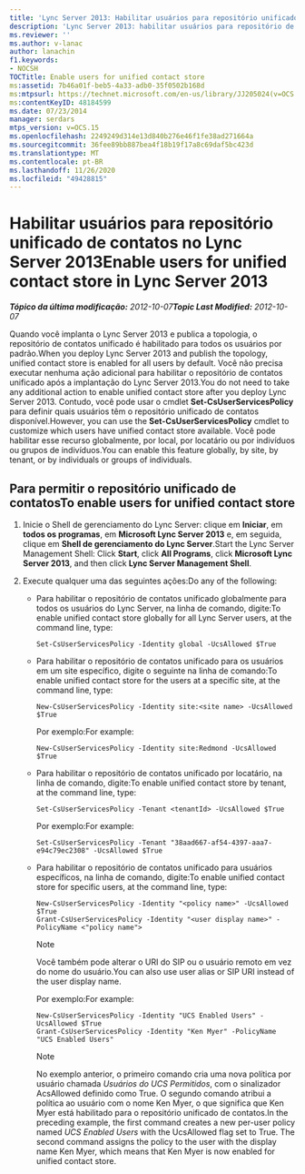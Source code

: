 ```yaml
---
title: 'Lync Server 2013: Habilitar usuários para repositório unificado de contatos'
description: 'Lync Server 2013: habilitar usuários para repositório de contatos unificado.'
ms.reviewer: ''
ms.author: v-lanac
author: lanachin
f1.keywords:
- NOCSH
TOCTitle: Enable users for unified contact store
ms:assetid: 7b46a01f-beb5-4a33-adb0-35f0502b168d
ms:mtpsurl: https://technet.microsoft.com/en-us/library/JJ205024(v=OCS.15)
ms:contentKeyID: 48184599
ms.date: 07/23/2014
manager: serdars
mtps_version: v=OCS.15
ms.openlocfilehash: 2249249d314e13d840b276e46f1fe38ad271664a
ms.sourcegitcommit: 36fee89bb887bea4f18b19f17a8c69daf5bc423d
ms.translationtype: MT
ms.contentlocale: pt-BR
ms.lasthandoff: 11/26/2020
ms.locfileid: "49428815"
---
```

# <a name="enable-users-for-unified-contact-store-in-lync-server-2013"></a><span data-ttu-id="cf0d3-103">Habilitar usuários para repositório unificado de contatos no Lync Server 2013</span><span class="sxs-lookup"><span data-stu-id="cf0d3-103">Enable users for unified contact store in Lync Server 2013</span></span>

<div data-xmlns="http://www.w3.org/1999/xhtml">

<div class="topic" data-xmlns="http://www.w3.org/1999/xhtml" data-msxsl="urn:schemas-microsoft-com:xslt" data-cs="https://msdn.microsoft.com/">

<div data-asp="https://msdn2.microsoft.com/asp">



</div>

<div id="mainSection">

<div id="mainBody"><span data-ttu-id="cf0d3-104">

<span> </span></span><span class="sxs-lookup"><span data-stu-id="cf0d3-104">

<span> </span></span></span>

<span data-ttu-id="cf0d3-105">_**Tópico da última modificação:** 2012-10-07_</span><span class="sxs-lookup"><span data-stu-id="cf0d3-105">_**Topic Last Modified:** 2012-10-07_</span></span>

<span data-ttu-id="cf0d3-106">Quando você implanta o Lync Server 2013 e publica a topologia, o repositório de contatos unificado é habilitado para todos os usuários por padrão.</span><span class="sxs-lookup"><span data-stu-id="cf0d3-106">When you deploy Lync Server 2013 and publish the topology, unified contact store is enabled for all users by default.</span></span> <span data-ttu-id="cf0d3-107">Você não precisa executar nenhuma ação adicional para habilitar o repositório de contatos unificado após a implantação do Lync Server 2013.</span><span class="sxs-lookup"><span data-stu-id="cf0d3-107">You do not need to take any additional action to enable unified contact store after you deploy Lync Server 2013.</span></span> <span data-ttu-id="cf0d3-108">Contudo, você pode usar o cmdlet **Set-CsUserServicesPolicy** para definir quais usuários têm o repositório unificado de contatos disponível.</span><span class="sxs-lookup"><span data-stu-id="cf0d3-108">However, you can use the **Set-CsUserServicesPolicy** cmdlet to customize which users have unified contact store available.</span></span> <span data-ttu-id="cf0d3-109">Você pode habilitar esse recurso globalmente, por local, por locatário ou por indivíduos ou grupos de indivíduos.</span><span class="sxs-lookup"><span data-stu-id="cf0d3-109">You can enable this feature globally, by site, by tenant, or by individuals or groups of individuals.</span></span>

<div>

## <a name="to-enable-users-for-unified-contact-store"></a><span data-ttu-id="cf0d3-110">Para permitir o repositório unificado de contatos</span><span class="sxs-lookup"><span data-stu-id="cf0d3-110">To enable users for unified contact store</span></span>

1.  <span data-ttu-id="cf0d3-111">Inicie o Shell de gerenciamento do Lync Server: clique em **Iniciar**, em **todos os programas**, em **Microsoft Lync Server 2013** e, em seguida, clique em **Shell de gerenciamento do Lync Server**.</span><span class="sxs-lookup"><span data-stu-id="cf0d3-111">Start the Lync Server Management Shell: Click **Start**, click **All Programs**, click **Microsoft Lync Server 2013**, and then click **Lync Server Management Shell**.</span></span>

2.  <span data-ttu-id="cf0d3-112">Execute qualquer uma das seguintes ações:</span><span class="sxs-lookup"><span data-stu-id="cf0d3-112">Do any of the following:</span></span>
    
      - <span data-ttu-id="cf0d3-113">Para habilitar o repositório de contatos unificado globalmente para todos os usuários do Lync Server, na linha de comando, digite:</span><span class="sxs-lookup"><span data-stu-id="cf0d3-113">To enable unified contact store globally for all Lync Server users, at the command line, type:</span></span>
        
            Set-CsUserServicesPolicy -Identity global -UcsAllowed $True
    
      - <span data-ttu-id="cf0d3-114">Para habilitar o repositório de contatos unificado para os usuários em um site específico, digite o seguinte na linha de comando:</span><span class="sxs-lookup"><span data-stu-id="cf0d3-114">To enable unified contact store for the users at a specific site, at the command line, type:</span></span>
        
            New-CsUserServicesPolicy -Identity site:<site name> -UcsAllowed $True
        
        <span data-ttu-id="cf0d3-115">Por exemplo:</span><span class="sxs-lookup"><span data-stu-id="cf0d3-115">For example:</span></span>
        
            New-CsUserServicesPolicy -Identity site:Redmond -UcsAllowed $True
    
      - <span data-ttu-id="cf0d3-116">Para habilitar o repositório de contatos unificado por locatário, na linha de comando, digite:</span><span class="sxs-lookup"><span data-stu-id="cf0d3-116">To enable unified contact store by tenant, at the command line, type:</span></span>
        
            Set-CsUserServicesPolicy -Tenant <tenantId> -UcsAllowed $True
        
        <span data-ttu-id="cf0d3-117">Por exemplo:</span><span class="sxs-lookup"><span data-stu-id="cf0d3-117">For example:</span></span>
        
            Set-CsUserServicesPolicy -Tenant "38aad667-af54-4397-aaa7-e94c79ec2308" -UcsAllowed $True
    
      - <span data-ttu-id="cf0d3-118">Para habilitar o repositório de contatos unificado para usuários específicos, na linha de comando, digite:</span><span class="sxs-lookup"><span data-stu-id="cf0d3-118">To enable unified contact store for specific users, at the command line, type:</span></span>
        
            New-CsUserServicesPolicy -Identity "<policy name>" -UcsAllowed $True
            Grant-CsUserServicesPolicy -Identity "<user display name>" -PolicyName <"policy name">
        
        <div>
        

        > [!NOTE]  
        > <span data-ttu-id="cf0d3-119">Você também pode alterar o URI do SIP ou o usuário remoto em vez do nome do usuário.</span><span class="sxs-lookup"><span data-stu-id="cf0d3-119">You can also use user alias or SIP URI instead of the user display name.</span></span>

        
        </div>
        
        <span data-ttu-id="cf0d3-120">Por exemplo:</span><span class="sxs-lookup"><span data-stu-id="cf0d3-120">For example:</span></span>
        
            New-CsUserServicesPolicy -Identity "UCS Enabled Users" -UcsAllowed $True
            Grant-CsUserServicesPolicy -Identity "Ken Myer" -PolicyName "UCS Enabled Users"
        
        <div>
        

        > [!NOTE]  
        > <span data-ttu-id="cf0d3-p102">No exemplo anterior, o primeiro comando cria uma nova política por usuário chamada <EM>Usuários do UCS Permitidos</EM>, com o sinalizador AcsAllowed definido como True. O segundo comando atribui a política ao usuário com o nome Ken Myer, o que significa que Ken Myer está habilitado para o repositório unificado de contatos.</span><span class="sxs-lookup"><span data-stu-id="cf0d3-p102">In the preceding example, the first command creates a new per-user policy named <EM>UCS Enabled Users</EM> with the UcsAllowed flag set to True. The second command assigns the policy to the user with the display name Ken Myer, which means that Ken Myer is now enabled for unified contact store.</span></span>

        
        <span data-ttu-id="cf0d3-123"></div>

</div>

</div>

<span> </span>

</div>

</div>

</span><span class="sxs-lookup"><span data-stu-id="cf0d3-123"></div>

</div>

</div>

<span> </span>

</div>

</div>

</span></span></div>

